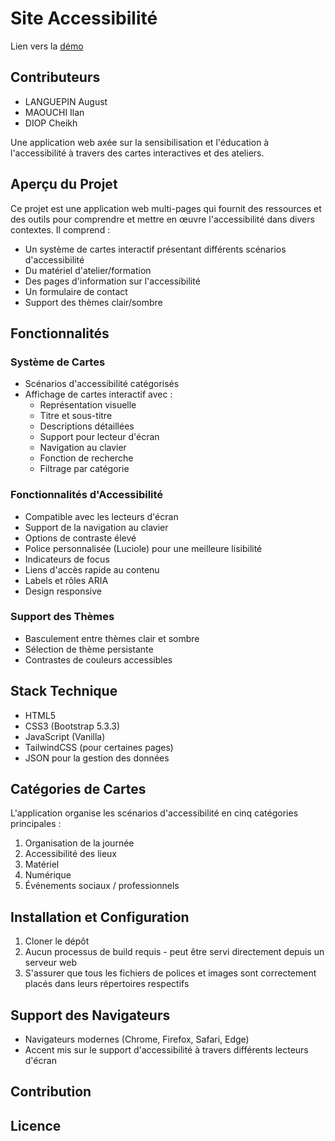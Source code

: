# Site Accessibilité

Lien vers la [démo](https://sgtpeppr00.github.io/site-accessibilite/global/pages/accueil.html)

## Contributeurs

- LANGUEPIN August
- MAOUCHI Ilan
- DIOP Cheikh

Une application web axée sur la sensibilisation et l'éducation à l'accessibilité
à travers des cartes interactives et des ateliers.

## Aperçu du Projet

Ce projet est une application web multi-pages qui fournit des ressources et des
outils pour comprendre et mettre en œuvre l'accessibilité dans divers contextes.
Il comprend :

- Un système de cartes interactif présentant différents scénarios
  d'accessibilité
- Du matériel d'atelier/formation
- Des pages d'information sur l'accessibilité
- Un formulaire de contact
- Support des thèmes clair/sombre

## Fonctionnalités

### Système de Cartes

- Scénarios d'accessibilité catégorisés
- Affichage de cartes interactif avec :
  - Représentation visuelle
  - Titre et sous-titre
  - Descriptions détaillées
  - Support pour lecteur d'écran
  - Navigation au clavier
  - Fonction de recherche
  - Filtrage par catégorie

### Fonctionnalités d'Accessibilité

- Compatible avec les lecteurs d'écran
- Support de la navigation au clavier
- Options de contraste élevé
- Police personnalisée (Luciole) pour une meilleure lisibilité
- Indicateurs de focus
- Liens d'accès rapide au contenu
- Labels et rôles ARIA
- Design responsive

### Support des Thèmes

- Basculement entre thèmes clair et sombre
- Sélection de thème persistante
- Contrastes de couleurs accessibles

## Stack Technique

- HTML5
- CSS3 (Bootstrap 5.3.3)
- JavaScript (Vanilla)
- TailwindCSS (pour certaines pages)
- JSON pour la gestion des données

## Catégories de Cartes

L'application organise les scénarios d'accessibilité en cinq catégories
principales :

1. Organisation de la journée
2. Accessibilité des lieux
3. Matériel
4. Numérique
5. Événements sociaux / professionnels

## Installation et Configuration

1. Cloner le dépôt
2. Aucun processus de build requis - peut être servi directement depuis un
   serveur web
3. S'assurer que tous les fichiers de polices et images sont correctement placés
   dans leurs répertoires respectifs

## Support des Navigateurs

- Navigateurs modernes (Chrome, Firefox, Safari, Edge)
- Accent mis sur le support d'accessibilité à travers différents lecteurs
  d'écran

## Contribution

## Licence
